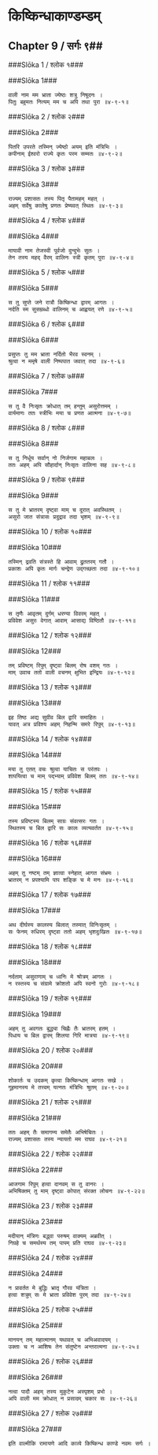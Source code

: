 किष्किन्धाकाण्डम्डम्
===============================


## Chapter 9  / सर्गः ९##


###Slōka 1 / श्लोक १###


###Slōka 1###


    वाली नाम मम भ्राता ज्येष्ठः शत्रु निषूदनः ।
    पितुः बहुमतः नित्यम् मम च अपि तथा पुरा ॥४-९-१॥


###Slōka 2 / श्लोक २###


###Slōka 2###


    पितरि उपरते तस्मिन् ज्येष्ठो अयम् इति मंत्रिभिः ।
    कपीनाम् ईश्वरो राज्ये कृतः परम सम्मतः ॥४-९-२॥


###Slōka 3 / श्लोक ३###


###Slōka 3###


    राज्यम् प्रशासतः तस्य पितृ पैतामहम् महत् ।
    अहम् सर्वेषु कालेषु प्रणतः प्रेष्यवत् स्थितः ॥४-९-३॥


###Slōka 4 / श्लोक ४###


###Slōka 4###


    मायावी नाम तेजस्वी पूर्वजो दुन्दुभेः सुतः ।
    तेन तस्य महद् वैरम् वालिनः स्त्री कृतम् पुरा ॥४-९-४॥


###Slōka 5 / श्लोक ५###


###Slōka 5###


    स तु सुप्ते जने रात्रौ किष्किन्धा द्वारम् आगतः ।
    नर्दति स्म सुसम्रब्धो वालिनम् च आह्वयत् रणे ॥४-९-५॥


###Slōka 6 / श्लोक ६###


###Slōka 6###


    प्रसुप्तः तु मम भ्राता नर्दितो भैरव स्वनम् ।
    श्रुत्वा न ममृषे वाली निष्पपात जवात् तदा ॥४-९-६॥


###Slōka 7 / श्लोक ७###


###Slōka 7###


    स तु वै निःसृतः क्रोधात् तम् हन्तुम् असुरोत्तमम् ।
    वार्यमाणः ततः स्त्रीभिः मया च प्रणत आत्मना ॥४-९-७॥


###Slōka 8 / श्लोक ८###


###Slōka 8###


    स तु निर्धूय सर्वान् नो निर्जगाम महाबलः ।
    ततः अहम् अपि सौहार्दान् निःसृतः वालिना सह ॥४-९-८॥


###Slōka 9 / श्लोक ९###


###Slōka 9###


    स तु मे भ्रातरम् दृष्ट्वा माम् च दूरात् अवस्थितम् ।
    असुरो जात संत्रासः प्रदुद्राव तदा भृशम् ॥४-९-९॥


###Slōka 10 / श्लोक १०###


###Slōka 10###


    तस्मिन् द्रवति संत्रस्ते हि आवाम् द्रुततरम् गतौ ।
    प्रकाशः अपि कृतः मार्गः चन्द्रेण उद्गच्छता तदा ॥४-९-१०॥


###Slōka 11 / श्लोक ११###


###Slōka 11###


    स तृणैः आवृतम् दुर्गम् धरण्या विवरम् महत् ।
    प्रविवेश असुरः वेगात् आवाम् आसाद्य विष्ठितौ ॥४-९-११॥


###Slōka 12 / श्लोक १२###


###Slōka 12###


    तम् प्रविष्टम् रिपुम् दृष्ट्वा बिलम् रोष वशम् गतः ।
    माम् उवाच ततो वाली वचनम् क्षुभित इन्द्रियः ॥४-९-१२॥


###Slōka 13 / श्लोक १३###


###Slōka 13###


    इह तिष्ठ अद्य सुग्रीव बिल द्वारि समाहितः ।
    यावत् अत्र प्रविश्य अहम् निहन्मि समरे रिपुम् ॥४-९-१३॥


###Slōka 14 / श्लोक १४###


###Slōka 14###


    मया तु एतत् वचः श्रुत्वा याचितः स परंतपः ।
    शापयित्वा च माम् पद्भ्याम् प्रविवेश बिलम् ततः ॥४-९-१४॥


###Slōka 15 / श्लोक १५###


###Slōka 15###


    तस्य प्रविष्टस्य बिलम् साग्रः संवत्सरः गतः ।
    स्थितस्य च बिल द्वारि सः कालः व्यत्यवर्तत ॥४-९-१५॥


###Slōka 16 / श्लोक १६###


###Slōka 16###


    अहम् तु नष्टम् तम् ज्ञात्वा स्नेहात् आगत संभ्रमः ।
    भ्रातरम् न प्रपश्यामि पाप शङ्कि च मे मनः ॥४-९-१६॥


###Slōka 17 / श्लोक १७###


###Slōka 17###


    अथ दीर्घस्य कालस्य बिलात् तस्मात् विनिःसृतम् ।
    सः फेनम् रुधिरम् दृष्ट्वा ततो अहम् भृशदुःखितः ॥४-९-१७॥


###Slōka 18 / श्लोक १८###


###Slōka 18###


    नर्दताम् असुराणाम् च ध्वनिः मे श्रोत्रम् आगतः ।
    न रस्तस्य च संग्रामे क्रोशतो अपि स्वनो गुरोः ॥४-९-१८॥


###Slōka 19 / श्लोक १९###


###Slōka 19###


    अहम् तु अवगतः बुद्ध्या चिह्नैः तैः भ्रातरम् हतम् ।
    पिधाय च बिल द्वारम् शिलया गिरि मात्रया ॥४-९-१९॥


###Slōka 20 / श्लोक २०###


###Slōka 20###


    शोकार्तः च उदकम् कृत्वा किष्किन्धाम् आगतः सखे ।
    गूहमानस्य मे तत्त्वम् यत्नतः मंत्रिभिः श्रुतम् ॥४-९-२०॥


###Slōka 21 / श्लोक २१###


###Slōka 21###


    ततः अहम् तैः समागम्य समेतैः अभिषेचितः ।
    राज्यम् प्रशासतः तस्य न्यायतो मम राघव ॥४-९-२१॥


###Slōka 22 / श्लोक २२###


###Slōka 22###


    आजगाम रिपुम् हत्वा दानवम् स तु वानरः ।
    अभिषिक्तम् तु माम् दृष्ट्वा कोपात् संरक्त लोचनः ॥४-९-२२॥


###Slōka 23 / श्लोक २३###


###Slōka 23###


    मदीयान् मंत्रिणः बद्ध्वा परुषम् वाक्यम् अब्रवीत् ।
    निग्रहे च समर्थस्य तम् पापम् प्रति राघव ॥४-९-२३॥


###Slōka 24 / श्लोक २४###


###Slōka 24###


    न प्रावर्तत मे बुद्धिः भ्रातृ गौरव यंत्रिता ।
    हत्वा शत्रुम् सः मे भ्राता प्रविवेश पुरम् तदा ॥४-९-२४॥


###Slōka 25 / श्लोक २५###


###Slōka 25###


    मानयन् तम् महात्मानम् यथावत् च अभिअवादयम् ।
    उक्ताः च न आशिषः तेन संतुष्टेन अन्तरात्मना ॥४-९-२५॥


###Slōka 26 / श्लोक २६###


###Slōka 26###


    नत्वा पादौ अहम् तस्य मुकुटेन अस्पृशम् प्रभो ।
    अपि वाली मम क्रोधात् न प्रसादम् चकार सः ॥४-९-२६॥


###Slōka 27 / श्लोक २७###


###Slōka 27###


    इति वाल्मीकि रामायणे आदि काव्ये किष्किन्ध काण्डे नवमः सर्गः ।
    


